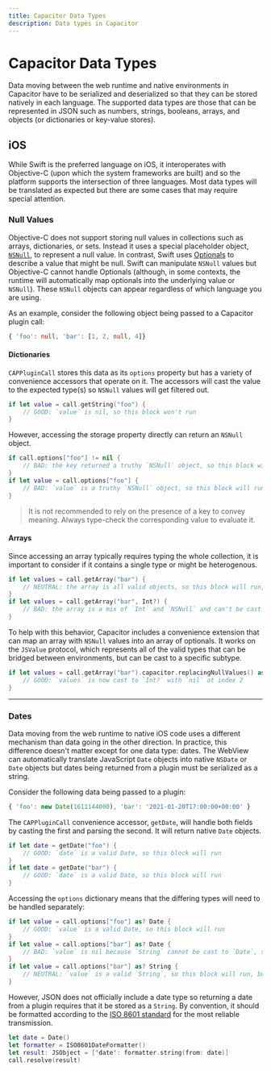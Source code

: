 ```yaml
---
title: Capacitor Data Types
description: Data types in Capacitor
---
```


# Capacitor Data Types

Data moving between the web runtime and native environments in Capacitor have to be serialized and deserialized so that they can be stored natively in each language. The supported data types are those that can be represented in JSON such as numbers, strings, booleans, arrays, and objects (or dictionaries or key-value stores).

## iOS

While Swift is the preferred language on iOS, it interoperates with Objective-C (upon which the system frameworks are built) and so the platform supports the intersection of three languages. Most data types will be translated as expected but there are some cases that may require special attention.

### Null Values

Objective-C does not support storing null values in collections such as arrays, dictionaries, or sets. Instead it uses a special placeholder object, [`NSNull`](https://developer.apple.com/documentation/foundation/nsnull?language=objc), to represent a null value. In contrast, Swift uses [Optionals](https://docs.swift.org/swift-book/LanguageGuide/TheBasics.html) to describe a value that might be null. Swift can manipulate `NSNull` values but Objective-C cannot handle Optionals (although, in some contexts, the runtime will automatically map optionals into the underlying value or `NSNull`). These `NSNull` objects can appear regardless of which language you are using.

As an example, consider the following object being passed to a Capacitor plugin call:

```typescript
{ 'foo': null, 'bar': [1, 2, null, 4]}
```

#### Dictionaries

`CAPPluginCall` stores this data as its `options` property but has a variety of convenience accessors that operate on it. The accessors will cast the value to the expected type(s) so `NSNull` values will get filtered out.

```swift
if let value = call.getString("foo") {
    // GOOD: `value` is nil, so this block won't run
}
```

However, accessing the storage property directly can return an `NSNull` object.

```swift
if call.options["foo"] != nil {
    // BAD: the key returned a truthy `NSNull` object, so this block will run
}
if let value = call.options["foo"] {
    // BAD: `value` is a truthy `NSNull` object, so this block will run
}
```

> It is not recommended to rely on the presence of a key to convey meaning. Always type-check the corresponding value to evaluate it.

#### Arrays

Since accessing an array typically requires typing the whole collection, it is important to consider if it contains a single type or might be heterogenous.

```swift
if let values = call.getArray("bar") {
    // NEUTRAL: the array is all valid objects, so this block will run, but each value will need to be typed individually
}
if let values = call.getArray("bar", Int?) {
    // BAD: the array is a mix of `Int` and `NSNull` and can't be cast to `Int?`, so this block won't run
}
```

To help with this behavior, Capacitor includes a convenience extension that can map an array with `NSNull` values into an array of optionals. It works on the `JSValue` protocol, which represents all of the valid types that can be bridged between environments, but can be cast to a specific subtype.

```swift
if let values = call.getArray("bar").capacitor.replacingNullValues() as? [Int?] {
    // GOOD: `values` is now cast to `Int?` with `nil` at index 2
}
```

---

### Dates

Data moving from the web runtime to native iOS code uses a different mechanism than data going in the other direction. In practice, this difference doesn't matter except for one data type: dates. The WebView can automatically translate JavaScript `Date` objects into native `NSDate` or `Date` objects but dates being returned from a plugin must be serialized as a string.

Consider the following data being passed to a plugin:

```typescript
{ 'foo': new Date(1611144000), 'bar': '2021-01-20T17:00:00+00:00' }
```

The `CAPPluginCall` convenience accessor, `getDate`, will handle both fields by casting the first and parsing the second. It will return native `Date` objects.

```swift
if let date = getDate("foo") {
    // GOOD: `date` is a valid Date, so this block will run
}
if let date = getDate("bar") {
    // GOOD: `date` is a valid Date, so this block will run
}
```

Accessing the `options` dictionary means that the differing types will need to be handled separately:

```swift
if let value = call.options["foo"] as? Date {
    // GOOD: `value` is a valid Date, so this block will run
}
if let value = call.options["bar"] as? Date {
    // BAD: `value` is nil because `String` cannot be cast to `Date`, so this block won't run
}
if let value = call.options["bar"] as? String {
    // NEUTRAL: `value` is a valid `String`, so this block will run, but it will need to be parsed
}
```

However, JSON does not officially include a date type so returning a date from a plugin requires that it be stored as a `String`. By convention, it should be formatted according to the [ISO 8601 standard](https://www.iso.org/iso-8601-date-and-time-format.html) for the most reliable transmission.

```swift
let date = Date()
let formatter = ISO8601DateFormatter()
let result: JSObject = ['date': formatter.string(from: date)]
call.resolve(result)
```
